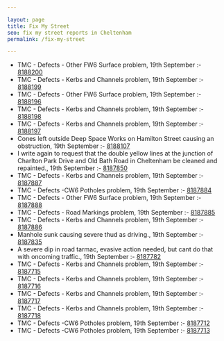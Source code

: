 ```yaml
---

layout: page
title: Fix My Street
seo: fix my street reports in Cheltenham
permalink: /fix-my-street

---
```


<!-- fix_marker starts -->

- TMC - Defects - Other FW6  Surface problem, 19th September :- [8188200](https://www.fixmystreet.com/report/8188200)
- TMC - Defects - Kerbs and Channels problem, 19th September :- [8188199](https://www.fixmystreet.com/report/8188199)
- TMC - Defects - Other FW6  Surface problem, 19th September :- [8188196](https://www.fixmystreet.com/report/8188196)
- TMC - Defects - Kerbs and Channels problem, 19th September :- [8188198](https://www.fixmystreet.com/report/8188198)
- TMC - Defects - Kerbs and Channels problem, 19th September :- [8188197](https://www.fixmystreet.com/report/8188197)
- Cones left outside Deep Space Works on Hamilton Street causing an obstruction, 19th September :- [8188107](https://www.fixmystreet.com/report/8188107)
- I write again to request that the double yellow lines at the junction of Charlton Park Drive and Old Bath Road in Cheltenham be cleaned and repainted., 19th September :- [8187850](https://www.fixmystreet.com/report/8187850)
- TMC - Defects - Kerbs and Channels problem, 19th September :- [8187887](https://www.fixmystreet.com/report/8187887)
- TMC - Defects -CW6 Potholes  problem, 19th September :- [8187884](https://www.fixmystreet.com/report/8187884)
- TMC - Defects - Other FW6  Surface problem, 19th September :- [8187888](https://www.fixmystreet.com/report/8187888)
- TMC - Defects - Road Markings problem, 19th September :- [8187885](https://www.fixmystreet.com/report/8187885)
- TMC - Defects - Kerbs and Channels problem, 19th September :- [8187886](https://www.fixmystreet.com/report/8187886)
- Manhole sunk causing severe thud as driving., 19th September :- [8187835](https://www.fixmystreet.com/report/8187835)
- A severe dip in road tarmac, evasive action needed, but cant do that with oncoming traffic., 19th September :- [8187782](https://www.fixmystreet.com/report/8187782)
- TMC - Defects - Kerbs and Channels problem, 19th September :- [8187715](https://www.fixmystreet.com/report/8187715)
- TMC - Defects - Kerbs and Channels problem, 19th September :- [8187716](https://www.fixmystreet.com/report/8187716)
- TMC - Defects - Kerbs and Channels problem, 19th September :- [8187717](https://www.fixmystreet.com/report/8187717)
- TMC - Defects - Kerbs and Channels problem, 19th September :- [8187718](https://www.fixmystreet.com/report/8187718)
- TMC - Defects -CW6 Potholes  problem, 19th September :- [8187712](https://www.fixmystreet.com/report/8187712)
- TMC - Defects -CW6 Potholes  problem, 19th September :- [8187713](https://www.fixmystreet.com/report/8187713)

<!-- fix_marker ends -->